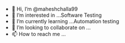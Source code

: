 - 👋 Hi, I’m @maheshchalla99
- 👀 I’m interested in ...Software Testing
- 🌱 I’m currently learning ...Automation testing
- 💞️ I’m looking to collaborate on ...
- 📫 How to reach me ...

<!---
maheshchalla99/maheshchalla99 is a ✨ special ✨ repository because its `README.md` (this file) appears on your GitHub profile.
You can click the Preview link to take a look at your changes.
--->
